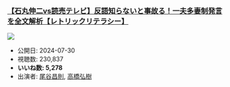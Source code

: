 ### [【石丸伸二vs読売テレビ】反語知らないと事故る！一夫多妻制発言を全文解析【レトリックリテラシー】](https://www.youtube.com/watch?v=9YN1CCGzPSw)
[![](https://img.youtube.com/vi/9YN1CCGzPSw/sddefault.jpg)](https://www.youtube.com/watch?v=9YN1CCGzPSw)
-   公開日: 2024-07-30
-   視聴数: 230,837
-   **いいね数: 5,278**
-   出演者: [尾谷昌則](/rehacq_fan/people/尾谷昌則 "wikilink"), [高橋弘樹](/rehacq_fan/people/高橋弘樹 "wikilink")
